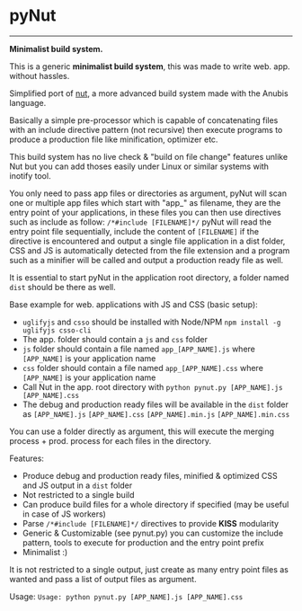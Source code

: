 # pyNut
---
**Minimalist build system.**

This is a generic **minimalist build system**, this was made to write web. app. without hassles.

Simplified port of [nut](https://github.com/grz0zrg/nut), a more advanced build system made with the Anubis language.

Basically a simple pre-processor which is capable of concatenating files with an include directive pattern (not recursive) then execute programs to produce a production file like minification, optimizer etc.

This build system has no live check & "build on file change" features unlike Nut but you can add thoses easily under Linux or similar systems with inotify tool.

You only need to pass app files or directories as argument, pyNut will scan one or multiple app files which start with "app_" as filename, they are the entry point of your applications, in these files you can then use directives such as include as follow: `/*#include [FILENAME]*/` pyNut will read the entry point file sequentially, include the content of `[FILENAME]` if the directive is encountered and output a single file application in a dist folder, CSS and JS is automatically detected from the file extension and a program such as a minifier will be called and output a production ready file as well.

It is essential to start pyNut in the application root directory, a folder named `dist` should be there as well.

Base example for web. applications with JS and CSS (basic setup):
 * `uglifyjs` and `csso` should be installed with Node/NPM `npm install -g uglifyjs csso-cli`
 * The app. folder should contain a `js` and `css` folder
 * `js` folder should contain a file named `app_[APP_NAME].js` where `[APP_NAME]` is your application name
 * `css` folder should contain a file named `app_[APP_NAME].css` where `[APP_NAME]` is your application name
 * Call Nut in the app. root directory with `python pynut.py [APP_NAME].js [APP_NAME].css`
 * The debug and production ready files will be available in the `dist` folder as `[APP_NAME].js` `[APP_NAME].css` `[APP_NAME].min.js` `[APP_NAME].min.css`

You can use a folder directly as argument, this will execute the merging process + prod. process for each files in the directory.

Features:
 - Produce debug and production ready files, minified & optimized CSS and JS output in a `dist` folder
 - Not restricted to a single build
 - Can produce build files for a whole directory if specified (may be useful in case of JS workers)
 - Parse `/*#include [FILENAME]*/` directives to provide **KISS** modularity
 - Generic & Customizable (see pynut.py) you can customize the include pattern, tools to execute for production and the entry point prefix
 - Minimalist :)

It is not restricted to a single output, just create as many entry point files as wanted and pass a list of output files as argument.

Usage: `Usage: python pynut.py [APP_NAME].js [APP_NAME].css`
